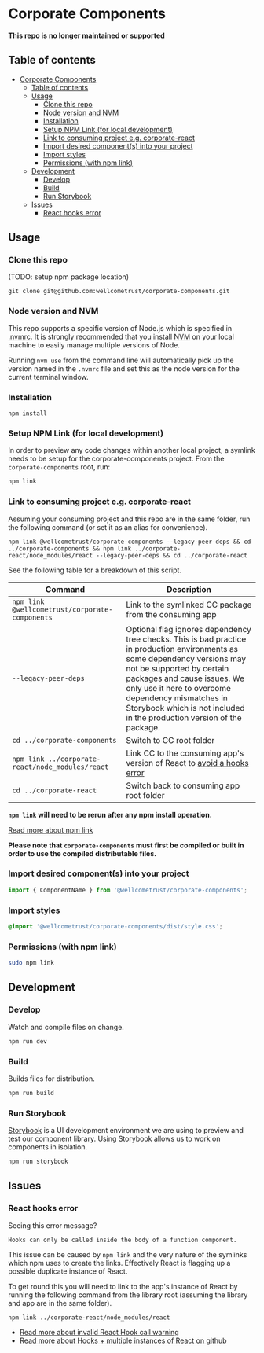 # Corporate Components

**This repo is no longer maintained or supported**

## Table of contents

- [Corporate Components](#corporate-components)
  - [Table of contents](#table-of-contents)
  - [Usage](#usage)
    - [Clone this repo](#clone-this-repo)
    - [Node version and NVM](#node-version-and-nvm)
    - [Installation](#installation)
    - [Setup NPM Link (for local development)](#setup-npm-link-for-local-development)
    - [Link to consuming project e.g. corporate-react](#link-to-consuming-project-eg-corporate-react)
    - [Import desired component(s) into your project](#import-desired-components-into-your-project)
    - [Import styles](#import-styles)
    - [Permissions (with npm link)](#permissions-with-npm-link)
  - [Development](#development)
    - [Develop](#develop)
    - [Build](#build)
    - [Run Storybook](#run-storybook)
  - [Issues](#issues)
    - [React hooks error](#react-hooks-error)

## Usage

### Clone this repo

(TODO: setup npm package location)

`git clone git@github.com:wellcometrust/corporate-components.git`


### Node version and NVM

This repo supports a specific version of Node.js which is specified in [.nvmrc](.nvmrc). It is strongly recommended that you install [NVM](http://nvm.sh/) on your local machine to easily manage multiple versions of Node.

Running `nvm use` from the command line will automatically pick up the version named in the `.nvmrc` file and set this as the node version for the current terminal window.


### Installation

```
npm install
```

### Setup NPM Link (for local development)

In order to preview any code changes within another local project, a symlink needs to be setup for the corporate-components project. From the `corporate-components` root, run:

```bash
npm link
```


### Link to consuming project e.g. corporate-react

Assuming your consuming project and this repo are in the same folder, run the following command (or set it as an alias for convenience).

```npm link @wellcometrust/corporate-components --legacy-peer-deps && cd ../corporate-components && npm link ../corporate-react/node_modules/react --legacy-peer-deps && cd ../corporate-react```

See the following table for a breakdown of this script.

| Command | Description |
| ------ | ------ |
| `npm link @wellcometrust/corporate-components` | Link to the symlinked CC package from the consuming app |
| `--legacy-peer-deps` | Optional flag ignores dependency tree checks. This is bad practice in production environments as some dependency versions may not be supported by certain packages and cause issues. We only use it here to overcome dependency mismatches in Storybook which is not included in the production version of the package. |
| `cd ../corporate-components` | Switch to CC root folder |
| `npm link ../corporate-react/node_modules/react` | Link CC to the consuming app's version of React to [avoid a hooks error](#react-hooks-errors) |
| `cd ../corporate-react` | Switch back to consuming app root folder |

**`npm link` will need to be rerun after any npm install operation.**

[Read more about npm link](https://docs.npmjs.com/cli/link)

**Please note that `corporate-components` must first be compiled or built in order to use the compiled distributable files.**


### Import desired component(s) into your project

```js
import { ComponentName } from '@wellcometrust/corporate-components';
```


### Import styles

```css
@import '@wellcometrust/corporate-components/dist/style.css';
```


### Permissions (with npm link)

```bash
sudo npm link
```

## Development

### Develop

Watch and compile files on change.

```bash
npm run dev
```

### Build

Builds files for distribution.

```bash
npm run build
```

### Run Storybook

[Storybook](https://storybook.js.org/) is a UI development environment we are using to preview and test our component library. Using Storybook allows us to work on components in isolation.

```bash
npm run storybook
```

## Issues

### React hooks error

Seeing this error message?

```Hooks can only be called inside the body of a function component.```

This issue can be caused by `npm link` and the very nature of the symlinks which npm uses to create the links. Effectively React is flagging up a possible duplicate instance of React.

To get round this you will need to link to the app's instance of React by running the following command from the library root (assuming the library and app are in the same folder).

```bash
npm link ../corporate-react/node_modules/react
```

- [Read more about invalid React Hook call warning](https://reactjs.org/warnings/invalid-hook-call-warning.html)
- [Read more about Hooks + multiple instances of React on github](https://github.com/facebook/react/issues/13991)